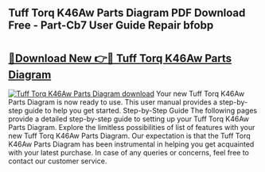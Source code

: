 ## Tuff Torq K46Aw Parts Diagram PDF Download Free - Part-Cb7 User Guide Repair bfobp

# <h2><a href="http://dfng7s.blite.top/?on=Tuff+Torq+K46Aw+Parts+Diagram">🔗Download New 👉🔴 Tuff Torq K46Aw Parts Diagram</a></h2>

[![Tuff Torq K46Aw Parts Diagram download](https://i.imgur.com/lujVjoI.png)](http://dfng7s.blite.top/?on=Tuff+Torq+K46Aw+Parts+Diagram)
Your new Tuff Torq K46Aw Parts Diagram is now ready to use. This user manual provides a step-by-step guide to help you get started. Step-by-Step Guide The following pages provide a detailed step-by-step guide to setting up your Tuff Torq K46Aw Parts Diagram. Explore the limitless possibilities of list of features with your new Tuff Torq K46Aw Parts Diagram. Our expectation is that the Tuff Torq K46Aw Parts Diagram has been instrumental in helping you get acquainted with your latest purchase. In case of any queries or concerns, feel free to contact our customer service.
